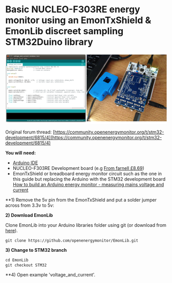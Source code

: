 # Basic NUCLEO-F303RE energy monitor using an EmonTxShield & EmonLib discreet sampling STM32Duino library

![EmonLib.png](../../images/STM32Duino/EmonLib.png)

Original forum thread: [https://community.openenergymonitor.org/t/stm32-development/6815/4](https://community.openenergymonitor.org/t/stm32-development/6815/4)

**You will need:**

- [Arduino IDE](https://www.arduino.cc/en/Main/Software)
- NUCLEO-F303RE Development board (e.g [From farnell £8.69](https://uk.farnell.com/stmicroelectronics/nucleo-f303re/dev-board-st-link-nucleo/dp/2467271))
- EmonTxShield or breadboard energy monitor circuit such as the one in this guide but replacing the Arduino with the STM32 development board [How to build an Arduino energy monitor - measuring mains voltage and current](https://learn.openenergymonitor.org/electricity-monitoring/ctac/how-to-build-an-arduino-energy-monitor)

**1) Remove the 5v pin from the EmonTxShield and put a solder jumper across from 3.3v to 5v:



**2) Download EmonLib**

Clone EmonLib into your Arduino libraries folder using git (or download from [here](http://github.com/openenergymonitor/EmonLib)).

    git clone https://github.com/openenergymonitor/EmonLib.git

**3) Change to STM32 branch**

    cd EmonLib
    git checkout STM32
    
**4) Open example 'voltage_and_current'.


